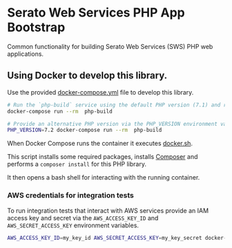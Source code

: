 # Serato Web Services PHP App Bootstrap

Common functionality for building Serato Web Services (SWS) PHP web applications.

## Using Docker to develop this library.

Use the provided [docker-compose.yml](./docker-compose.yml) file to develop this library.

```bash
# Run the `php-build` service using the default PHP version (7.1) and remove the container after use.
docker-compose run --rm  php-build

# Provide an alternative PHP version via the PHP_VERSION environment variable.
PHP_VERSION=7.2 docker-compose run --rm  php-build
```

When Docker Compose runs the container it executes [docker.sh](./docker.sh).

This script installs some required packages, installs [Composer](https://getcomposer.org/) and performs a `composer install` for this PHP library.

It then opens a bash shell for interacting with the running container.

### AWS credentials for integration tests

To run integration tests that interact with AWS services provide an IAM access key and secret via the `AWS_ACCESS_KEY_ID` and `AWS_SECRET_ACCESS_KEY` environment variables.

```bash
AWS_ACCESS_KEY_ID=my_key_id AWS_SECRET_ACCESS_KEY=my_key_secret docker-compose run --rm  php-build
```